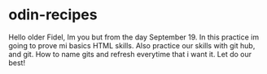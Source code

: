 # odin-recipes
Hello older Fidel, Im you but from the day September 19. In this practice im going to prove mi basics HTML skills.
Also practice our skills with git hub, and git. How to name gits and refresh everytime that i want it.
Let do our best! 
